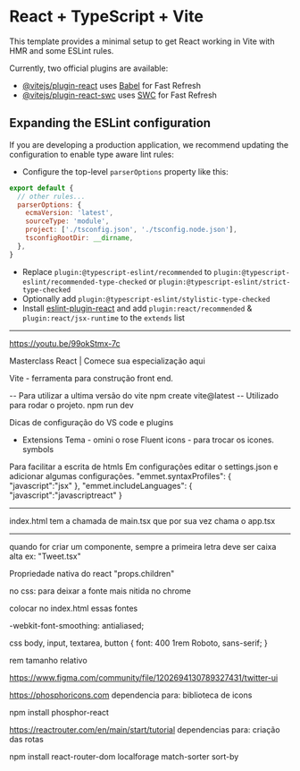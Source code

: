 # React + TypeScript + Vite

This template provides a minimal setup to get React working in Vite with HMR and some ESLint rules.

Currently, two official plugins are available:

- [@vitejs/plugin-react](https://github.com/vitejs/vite-plugin-react/blob/main/packages/plugin-react/README.md) uses [Babel](https://babeljs.io/) for Fast Refresh
- [@vitejs/plugin-react-swc](https://github.com/vitejs/vite-plugin-react-swc) uses [SWC](https://swc.rs/) for Fast Refresh

## Expanding the ESLint configuration

If you are developing a production application, we recommend updating the configuration to enable type aware lint rules:

- Configure the top-level `parserOptions` property like this:

```js
export default {
  // other rules...
  parserOptions: {
    ecmaVersion: 'latest',
    sourceType: 'module',
    project: ['./tsconfig.json', './tsconfig.node.json'],
    tsconfigRootDir: __dirname,
  },
}
```

- Replace `plugin:@typescript-eslint/recommended` to `plugin:@typescript-eslint/recommended-type-checked` or `plugin:@typescript-eslint/strict-type-checked`
- Optionally add `plugin:@typescript-eslint/stylistic-type-checked`
- Install [eslint-plugin-react](https://github.com/jsx-eslint/eslint-plugin-react) and add `plugin:react/recommended` & `plugin:react/jsx-runtime` to the `extends` list


-------------------------------

https://youtu.be/99okStmx-7c

Masterclass React | Comece sua especialização aqui

Vite - ferramenta para construção front end.

 -- Para utilizar a ultima versão do vite
npm create vite@latest
 -- Utilizado para rodar o projeto.
npm run dev

Dicas de configuração do VS code e plugins
* Extensions
Tema - omini o rose
Fluent icons - para trocar os icones.
symbols

Para facilitar a escrita de htmls
Em configurações editar o settings.json e adicionar algumas configurações.
    "emmet.syntaxProfiles": {
        "javascript":"jsx"
    },
    "emmet.includeLanguages": {
        "javascript":"javascriptreact"
    }

 ----------------------------------------
 index.html tem a chamada de main.tsx
 que por sua vez chama o app.tsx


 ---------------------------------------
 quando for criar um componente, sempre a primeira letra deve ser caixa alta ex: "Tweet.tsx"

 Propriedade nativa do react "props.children"   

 no css:
 para deixar a fonte mais nitida no chrome


 colocar no index.html essas fontes 
 <link rel="preconnect" href="https://fonts.googleapis.com">
<link rel="preconnect" href="https://fonts.gstatic.com" crossorigin>
<link href="https://fonts.googleapis.com/css2?family=Roboto:wght@400;500;700;900&display=swap" rel="stylesheet">
 -webkit-font-smoothing: antialiased;


 css
 body, input, textarea, button {
    font: 400 1rem Roboto, sans-serif;
}

rem tamanho relativo

https://www.figma.com/community/file/1202694130789327431/twitter-ui

https://phosphoricons.com
dependencia para: biblioteca de icons

npm install phosphor-react 

https://reactrouter.com/en/main/start/tutorial
dependencias para: criação das rotas

npm install react-router-dom localforage match-sorter sort-by